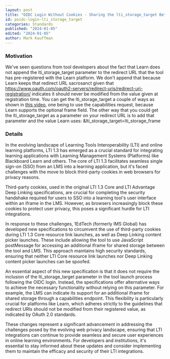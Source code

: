 ```yaml
---
layout: post
title: "OIDC Login Without Cookies - Sharing the lti_storage_target Between Platform and Tool"
id: poidc-login-lti_storage_target
categories: Standards
published: "2024-01-05"
edited: "2024-01-05"
author: Mark Kauffman
---
```

<VersioningTracker frontMatter={frontMatter}/>

### Motivation

We've seen questions from tool developers about the fact that Learn does not append the lti_storage_target parameter to the redirect URL that the tool has pre-registered with the Learn platform. We don't append that because Learn keeps that redirect URL sacrosanct given that https://www.oauth.com/oauth2-servers/redirect-uris/redirect-uri-registration/ indicates it should never be modified from the value given at registration time. You can get the lti_storage_target a couple of ways as shown in [this video](https://youtu.be/li1xkqDo1XQ?feature=shared), one being to use the capabilities request, because Learn supports the optional frame field. The other way that you could get the lti_storage_target as a parameter on your redirect URL is to add that parameter and the value Learn uses: &lti_storage_target=lti_storage_frame

### Details

In the evolving landscape of Learning Tools Interoperability (LTI) and online learning platforms, LTI 1.3 has emerged as a crucial standard for integrating learning applications with Learning Management Systems (Platforms) like Blackboard Learn and others. The core of LTI 1.3 facilitates seamless single sign-on (SSO) from an LMS into a learning application, but it's faced challenges with the move to block third-party cookies in web browsers for privacy reasons.

Third-party cookies, used in the original LTI 1.3 Core and LTI Advantage Deep Linking specifications, are crucial for completing the security handshake required for users to SSO into a learning tool's user interface within an iframe in the LMS. However, as browsers increasingly block these cookies to protect user privacy, this poses a significant hurdle for LTI integrations.

In response to these challenges, 1EdTech (formerly IMS Global) has developed new specifications to circumvent the use of third-party cookies during LTI 1.3 Core resource link launches, as well as Deep Linking content picker launches. These include allowing the tool to use JavaScript postMessage for accessing an additional iframe for shared storage between the tool and LMS. This approach maintains high security standards, ensuring that neither LTI Core resource link launches nor Deep Linking content picker launches can be spoofed.

An essential aspect of this new specification is that it does not require the inclusion of the lti_storage_target parameter in the tool launch process following the OIDC login. Instead, the specifications offer alternative ways to achieve the necessary functionality without relying on this parameter. For example, the LMS can indicate its support for an additional iframe for shared storage through a capabilities endpoint. This flexibility is particularly crucial for platforms like Learn, which adheres strictly to the guidelines that redirect URIs should not be modified from their registered value, as indicated by OAuth 2.0 standards.

These changes represent a significant advancement in addressing the challenges posed by the evolving web privacy landscape, ensuring that LTI integrations can continue to provide seamless and secure user experiences in online learning environments. For developers and institutions, it's essential to stay informed about these updates and consider implementing them to maintain the efficacy and security of their LTI integrations.

<AuthorBox frontMatter={frontMatter}/>
